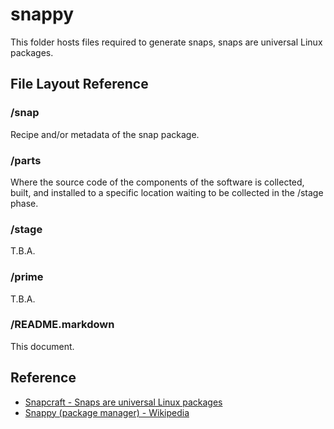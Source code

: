 # snappy
This folder hosts files required to generate snaps, snaps are universal Linux packages.

## File Layout Reference
### /snap
Recipe and/or metadata of the snap package.

### /parts
Where the source code of the components of the software is collected, built, and installed to a specific location waiting to be collected in the /stage phase.

### /stage
T.B.A.

### /prime
T.B.A.

### /README.markdown
This document.

## Reference
* [Snapcraft - Snaps are universal Linux packages](https://snapcraft.io/)
* [Snappy (package manager) - Wikipedia](https://en.wikipedia.org/wiki/Snappy_(package_manager))
